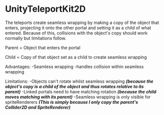# UnityTeleportKit2D
The teleports create seamless wrapping by making a copy of the object that enters, projecting it onto the other portal and setting it as a child of what entered.
Because of this, collisions with the object's copy should work normally but limitations follow.

Parent = Object that enters the portal

Child = Copy of that object set as a child to create seamless wrapping

Advantages: 
-Seamless wrapping
-handles collision within seamless wrapping

Limitations:
-Objects can't rotate whilst seamless wrapping ***(because the object's copy is a child of the object and thus rotates relative to its parent)***
-Linked portals need to have matching rotation ***(because the child moves matching with its parent)***
-Seamless wrapping is only visible for spriteRenderers ***(This is simply because I only copy the parent's Collider2D and SpriteRenderer)***

